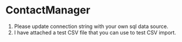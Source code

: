 # ContactManager
 
1. Please update connection string with your own sql data source.
2. I have attached a test CSV file that you can use to test CSV import.  
